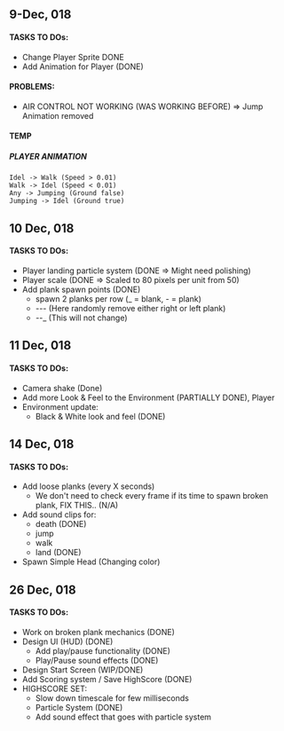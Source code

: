 ## 9-Dec, 018
#### TASKS TO DOs:
* Change Player Sprite DONE
* Add Animation for Player (DONE)

#### PROBLEMS:
* AIR CONTROL NOT WORKING (WAS WORKING BEFORE) => Jump Animation removed

#### TEMP
##### PLAYER ANIMATION
    Idel -> Walk (Speed > 0.01)
    Walk -> Idel (Speed < 0.01)
    Any -> Jumping (Ground false)
    Jumping -> Idel (Ground true)


## 10 Dec, 018
#### TASKS TO DOs:
* Player landing particle system (DONE => Might need polishing)
* Player scale (DONE => Scaled to 80 pixels per unit from 50)
* Add plank spawn points (DONE)
  * spawn 2 planks per row (_ = blank, - = plank)
  * -_-_-   (Here randomly remove either right or left plank)
  * _-_-_   (This will not change)

## 11 Dec, 018
#### TASKS TO DOs:
* Camera shake (Done)
* Add more Look & Feel to the Environment (PARTIALLY DONE), Player
* Environment update:
  * Black & White look and feel (DONE)

## 14 Dec, 018
#### TASKS TO DOs:
* Add loose planks (every X seconds)
  * We don't need to check every frame if its time to spawn broken plank, FIX THIS.. (N/A)
* Add sound clips for:
  * death (DONE)
  * jump
  * walk
  * land (DONE)
* Spawn Simple Head (Changing color)

## 26 Dec, 018
#### TASKS TO DOs:
* Work on broken plank mechanics (DONE)
* Design UI (HUD) (DONE)
  * Add play/pause functionality (DONE)
  * Play/Pause sound effects (DONE)
* Design Start Screen (WIP/DONE)
* Add Scoring system / Save HighScore (DONE)
* HIGHSCORE SET:
  * Slow down timescale for few milliseconds
  * Particle System (DONE)
  * Add sound effect that goes with particle system